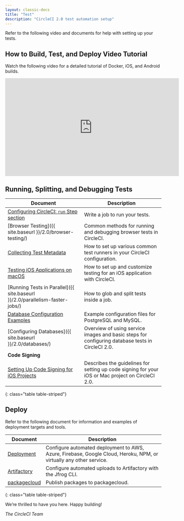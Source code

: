 ```yaml
---
layout: classic-docs
title: "Test"
description: "CircleCI 2.0 test automation setup"
---
```

Refer to the following video and documents for help with setting up your tests.

## How to Build, Test, and Deploy Video Tutorial

Watch the following video for a detailed tutorial of Docker, iOS, and Android builds.

<div class="video-wrapper">
  <iframe width="560" height="315" src="https://www.youtube.com/embed/Qp-BA9e0TnA" frameborder="0" allowfullscreen></iframe>
</div>

## Running, Splitting, and Debugging Tests

| Document                                                                     | Description                                                                                       |
| ---------------------------------------------------------------------------- | ------------------------------------------------------------------------------------------------- |
| <a href="{{ site.baseurl }}/2.0/configuration-reference/#run">Configuring CircleCI: <code>run</code> Step section</a>                                                    | Write a job to run your tests.                                                                    |
| [Browser Testing]({{ site.baseurl }}/2.0/browser-testing/)                   | Common methods for running and debugging browser tests in CircleCI.                               |
| <a href="{{ site.baseurl }}/2.0/collect-test-data/">Collecting Test Metadata</a>                                                    | How to set up various common test runners in your CircleCI configuration.                         |
| <a href="{{ site.baseurl }}/2.0/testing-ios/">Testing iOS Applications on macOS</a>                                                    | How to set up and customize testing for an iOS application with CircleCI.                         |
| [Running Tests in Parallel]({{ site.baseurl }}/2.0/parallelism-faster-jobs/) | How to glob and split tests inside a job.                                                         |
| <a href="{{ site.baseurl }}/2.0/postgres-config/">Database Configuration Examples</a>                                                    | Example configuration files for PostgreSQL and MySQL.                                             |
| [Configuring Databases]({{ site.baseurl }}/2.0/databases/)                   | Overview of using service images and basic steps for configuring database tests in CircleCI 2.0.  |
| **Code Signing**                                                             |                                                                                                   |
| <a href="{{ site.baseurl }}/2.0/ios-codesigning/">Setting Up Code Signing for iOS Projects</a>                                                    | Describes the guidelines for setting up code signing for your iOS or Mac project on CircleCI 2.0. |
{: class="table table-striped"}

## Deploy

Refer to the following document for information and examples of deployment targets and tools.

| Document                  | Description                                                                                                        |
| ------------------------- | ------------------------------------------------------------------------------------------------------------------ |
| <a href="{{ site.baseurl }}/2.0/deployment-integrations/">Deployment</a> | Configure automated deployment to AWS, Azure, Firebase, Google Cloud, Heroku, NPM, or virtually any other service. |
| <a href="{{ site.baseurl }}/2.0/artifactory/">Artifactory</a> | Configure automated uploads to Artifactory with the Jfrog CLI.                                                     |
| <a href="{{ site.baseurl }}/2.0/packagecloud/">packagecloud</a> | Publish packages to packagecloud.                                                                                  |
{: class="table table-striped"}

We’re thrilled to have you here. Happy building!

*The CircleCI Team*